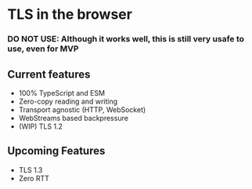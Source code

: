 # TLS in the browser

### DO NOT USE: Although it works well, this is still very usafe to use, even for MVP

## Current features
- 100% TypeScript and ESM
- Zero-copy reading and writing
- Transport agnostic (HTTP, WebSocket)
- WebStreams based backpressure
- (WIP) TLS 1.2

## Upcoming Features
- TLS 1.3
- Zero RTT
